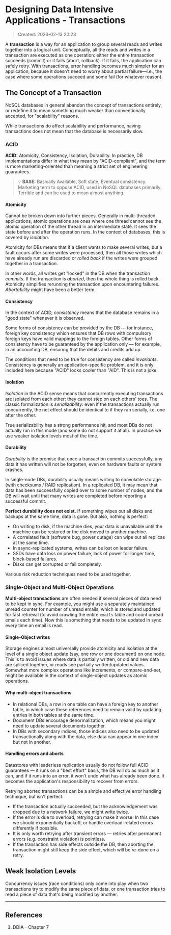# Designing Data Intensive Applications - Transactions
> Created: 2023-02-13 20:23

A **transaction** is a way for an application to group several reads and writes together into a logical unit. Conceptually, all the reads and writes in a transaction are executed as one operation: either the entire transaction succeeds (commit) or it fails (abort, rollback). If it fails, the application can safely retry. With transactions, error handling becomes much simpler for an application, because it doesn’t need to worry about partial failure—i.e., the case where some operations succeed and some fail (for whatever reason).

## The Concept of a Transaction

NoSQL databases in general abandon the concept of transactions entirely, or redefine it to mean something much weaker than conventionally accepted, for "scalability" reasons.

While transactions do affect scalability and performance, having transactions does not mean that the database is necessarily slow.

### ACID

**ACID:** Atomicity, Consistency, Isolation, Durability. In practice, DB implementations differ in what they mean by "ACID-compliant", and the term is more marketing-oriented than meaning a strict set of engineering guarantees.

> 💡 **BASE:** Basically Available, Soft state, Eventual consistency. Marketing term to oppose ACID, used in NoSQL databases primarily. Terrible and can be used to mean almost anything.

#### Atomicity

Cannot be broken down into further pieces. Generally in multi-threaded applications, atomic operations are ones where one thread cannot see the atomic operation of the other thread in an intermediate state. It sees the state before and after the operation runs. In the context of databases, this is covered by *isolation*.

Atomicity for DBs means that if a client wants to make several writes, but a fault occurs after some writes were processed, then all those writes which have already run are discarded or *rolled back* if the writes were grouped together in a transaction.

In other words, all writes get "locked" in the DB when the transaction *commits*. If the transaction is *aborted*, then the whole thing is rolled back. Atomicity simplifies rerunning the transaction upon encountering failures. *Abortability* might have been a better term.

#### Consistency

In the context of ACID, *consistency* means that the database remains in a "good state" whenever it is observed.

Some forms of consistency can be provided by the DB — for instance, foreign key consistency which ensures that DB rows with compulsory foreign keys have valid mappings to the foreign tables. Other forms of consistency have to be guaranteed by the application only — for example, in an accounting DB, ensuring that the debits and credits add up.

The conditions that need to be true for consistency are called *invariants*. Consistency is generally an application-specific problem, and it is only included here because "ACID" looks cooler than "AID". This is not a joke.

#### Isolation

*Isolation* in the ACID sense means that concurrently executing transactions are isolated from each other: they cannot step on each others' toes. The classic formalization is *serializability*: even if the transactions actually run concurrently, the net effect should be identical to if they ran serially, i.e. one after the other.

True serializability has a strong performance hit, and most DBs do not actually run in this mode (and some do not support it at all). In practice we use weaker isolation levels most of the time.

#### Durability

*Durability* is the promise that once a transaction commits successfully, any data it has written will not be forgotten, even on hardware faults or system crashes.

In single-node DBs, durability usually means writing to nonvolatile storage (with checksums / RAID replication). In a replicated DB, it may mean that data has been successfully copied over to some number of nodes, and the DB will wait until that many writes are completed before reporting a successful commit.

**Perfect durability does not exist.** If something wipes out all disks and backups at the same time, data is gone. But also, nothing is perfect:
+ On writing to disk, if the machine dies, your data is unavailable until the machine can be restored or the disk moved to another machine.
+ A correlated fault (software bug, power outage) can wipe out all replicas at the same time.
+ In async-replicated systems, writes can be lost on leader failure.
+ SSDs have data loss on power failure, lack of power for longer time, block-based failures.
+ Disks can get corrupted or fail completely.

Various risk reduction techniques need to be used together.

### Single-Object and Multi-Object Operations

**Multi-object transactions** are often needed if several pieces of data need to be kept in sync. For example, you might use a separately maintained unread counter for number of unread emails, which is stored and updated for fast retrieval (to avoid crawling the entire `emails` table and count unread emails each time). Now this is something that needs to be updated in sync every time an email is read.

#### Single-Object writes

Storage engines almost universally provide atomicity and isolation at the level of a single object update (say, one row or one document) on one node. This is to avoid issues where data is partially written, or old and new data are spliced together, or reads see partially written/updated values. Somewhat more complex operations like increments, or compare-and-set, might be available in the context of single-object updates as atomic operations.

#### Why multi-object transactions

+ In relational DBs, a row in one table can have a foreign key to another table, in which case these references need to remain valid by updating entries in both tables at the same time.
+ Document DBs encourage denormalization, which means you might need to update several documents together.
+ In DBs with secondary indices, those indices also need to be updated transactionally along with the data, else data can appear in one index but not in another.

#### Handling errors and aborts

Datastores with leaderless replication usually do not follow full ACID guarantees — it runs on a "best effort" basis, the DB will do as much as it can, and if it runs into an error, it won't undo what has already been done. It becomes the application's responsibility to recover from errors.

Retrying aborted transactions can be a simple and effective error handling technique, but isn't perfect:
+ If the transaction actually succeeded, but the acknowledgement was dropped due to a network failure, we might write twice.
+ If the error is due to overload, retrying can make it worse. In this case we should exponentially backoff, or handle overload-related errors differently if possible.
+ It is only worth retrying after transient errors — retries after permanent errors (e.g. constraint violation) is pointless.
+ If the transaction has side effects outside the DB, then aborting the transaction might still keep the side effect, which will be re-done on a retry.

## Weak Isolation Levels

Concurrency issues (race conditions) only come into play when two transactions try to modify the same piece of data, or one transaction tries to read a piece of data that's being modified by another.



----

## References
1. DDIA - Chapter 7